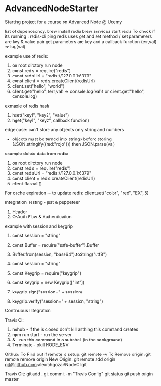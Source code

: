 # AdvancedNodeStarter

Starting project for a course on Advanced Node @ Udemy

list of dependecncy:
brew install redis
brew services start redis
To check if its running : redis-cli ping
redis uses get and set method /
set parameters are key & value pair
get parameters are key and a callback function (err,val) => log(val)

example use of redis:

1.  on root dirctory run node
2.  const redis = require("redis")
3.  const redisUrl = "redis://127.0.0.1:6379"
4.  const client = redis.createClient(redisUrl)
5.  client.set("hello", "world")
6.  client.get("hello", (err,val) => console.log(val)) or client.get("hello", console.log)

exmaple of redis hash

1.  hset("key1", "key2", "value")
2.  hget("key1", "key2", callback function)

edge case: can't store any objects only string and numbers

- objects must be turned into strings before storing
  (JSON.stringify({red:"rojo"})) then JSON.parse(val)

example delete data from redis:

1.  on root dirctory run node
2.  const redis = require("redis")
3.  const redisUrl = "redis://127.0.0.1:6379"
4.  const client = redis.createClient(redisUrl)
5.  client.flashall()

For cache expiration -- to update redis:
client.set("color", "red", "EX", 5)

Integration Testing - jest & puppeteer

1.  Header
2.  O-Auth Flow & Authentication

example with session and keygrip

1.  const session = "string"
2.  const Buffer = require("safe-buffer").Buffer
3.  Buffer.from(session, "base64").toString("utf8")

4.  const session = "string"
5.  const Keygrip = require("keygrip")
6.  const keygrip = new Keygrip(["int"])
7.  keygrip.sign("session=" + session)
8.  keygrip.verify("session=" + session, "string")

Continuous Integration

Travis Ci:

1.  nohub - if the is closed don't kill anthing this command creates
2.  npm run start - run the server
3.  & - run this command in a subshell (in the background)
4.  Terminate - pkill NODE_ENV

Github:
To Find out if remote is setup: git remote -v
To Remove origin: git remote remove origin
New Origin: git remote add origin git@github.com:alexrahgozar/NodeCI.git

Travis Git:
git add .
git commit -m "Travis Config"
git status
git push origin master
